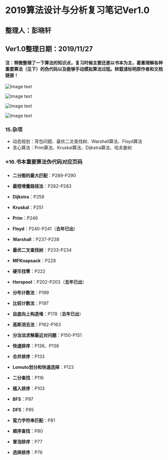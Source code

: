 # 2019算法设计与分析复习笔记Ver1.0

## 整理人：彭晓轩

## Ver1.0整理日期：2019/11/27

#### 注：稍微整理了一下算法的知识点，复习时候主要还是以书本为主，着重理解各种重要算法（见下）的伪代码以及能够手动模拟算法过程。转载请标明原作者和文档链接！

![Image text](https://github.com/Pangxiaox/2019-FinalExam-Notes/img1.png)

![Image text](https://github.com/Pangxiaox/2019-FinalExam-Notes/img2.png)

![Image text](https://github.com/Pangxiaox/2019-FinalExam-Notes/img3.png)

![Image text](https://github.com/Pangxiaox/2019-FinalExam-Notes/img4.png)

### 15.杂项

- 动态规划：背包问题、最优二叉查找树、Warshall算法、Floyd算法
- 贪心算法：Prim算法、Kruskal算法、Dijkstra算法、哈夫曼树

### ⭐16.书本重要算法伪代码对应页码

- **二分图的最大匹配**：P289-P290

- **最短增量路径法**：P282-P283
- **Dijkstra**：P259
- **Kruskal**：P251
- **Prim**：P246
- **Floyd**：P240-P241（**去年已出**）
- **Warshall**：P237-P238
- **最优二叉查找树**：P233-P234
- **MFKnapsack**：P228
- **硬币找零**：P222
- **Horspool**：P202-P203（**去年已出**）
- **分布计数法**：P199
- **比较计数法**：P197
- **自底向上构造堆**：P178（**去年已出**）
- **高斯消去法**：P162-P163
- **分治法求解最近对问题**：P150-P151
- **快速排序**：P136、P138
- **合并排序**：P133
- **Lomuto划分和快速选择**：P123
- **二分查找**：P116
- **插入排序**：P103
- **BFS**：P97
- **DFS**：P95
- **蛮力字符串匹配**：P81
- **顺序查找**：P80
- **冒泡排序**：P77
- **选择排序**：P76